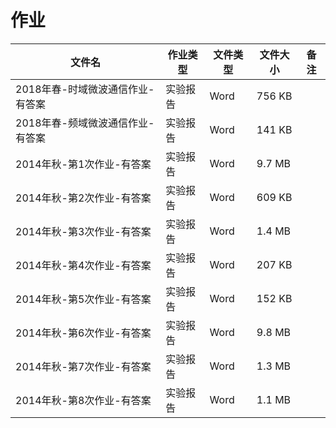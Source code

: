 # 作业

文件名|作业类型|文件类型|文件大小|备注
---|---|---|---|---
2018年春-时域微波通信作业-有答案|实验报告|Word|756 KB|
2018年春-频域微波通信作业-有答案|实验报告|Word|141 KB|
2014年秋-第1次作业-有答案|实验报告|Word|9.7 MB|
2014年秋-第2次作业-有答案|实验报告|Word|609 KB|
2014年秋-第3次作业-有答案|实验报告|Word|1.4 MB|
2014年秋-第4次作业-有答案|实验报告|Word|207 KB|
2014年秋-第5次作业-有答案|实验报告|Word|152 KB|
2014年秋-第6次作业-有答案|实验报告|Word|9.8 MB|
2014年秋-第7次作业-有答案|实验报告|Word|1.3 MB|
2014年秋-第8次作业-有答案|实验报告|Word|1.1 MB|